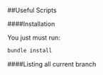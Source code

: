 ##Useful Scripts

####Installation

You just must run:

```bash
bundle install
```

####Listing all current branch